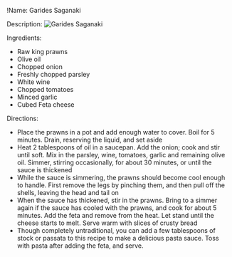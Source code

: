 !Name: Garides Saganaki

Description:
![Garides Saganaki](https://www.themealdb.com/images/media/meals/wuvryu1468232995.jpg "Garides Saganaki")

Ingredients:
- Raw king prawns
- Olive oil
- Chopped onion
- Freshly chopped parsley
- White wine
- Chopped tomatoes
- Minced garlic
- Cubed Feta cheese

Directions:
- Place the prawns in a pot and add enough water to cover. Boil for 5 minutes. Drain, reserving the liquid, and set aside
- Heat 2 tablespoons of oil in a saucepan. Add the onion; cook and stir until soft. Mix in the parsley, wine, tomatoes, garlic and remaining olive oil. Simmer, stirring occasionally, for about 30 minutes, or until the sauce is thickened
- While the sauce is simmering, the prawns should become cool enough to handle. First remove the legs by pinching them, and then pull off the shells, leaving the head and tail on
- When the sauce has thickened, stir in the prawns. Bring to a simmer again if the sauce has cooled with the prawns, and cook for about 5 minutes. Add the feta and remove from the heat. Let stand until the cheese starts to melt. Serve warm with slices of crusty bread
- Though completely untraditional, you can add a few tablespoons of stock or passata to this recipe to make a delicious pasta sauce. Toss with pasta after adding the feta, and serve.
